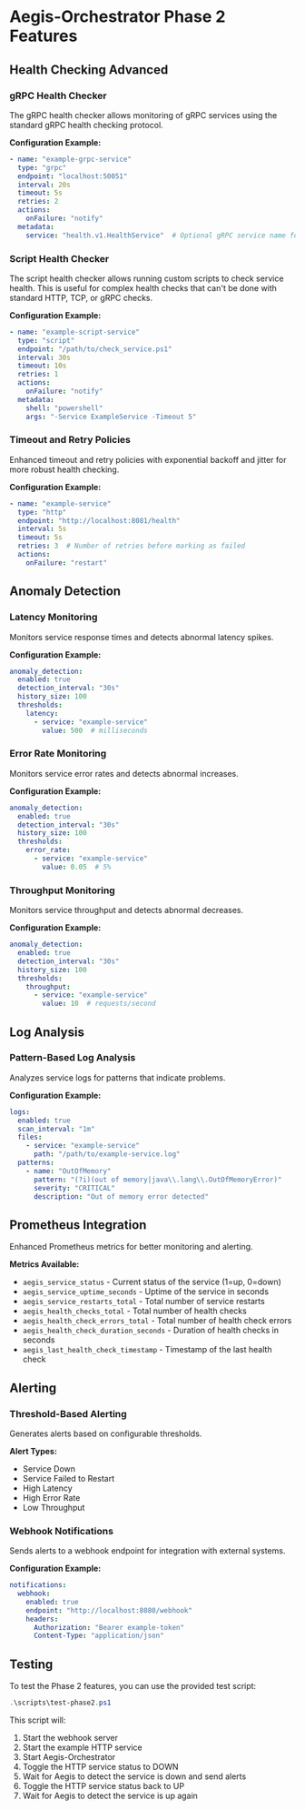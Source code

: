 # Aegis-Orchestrator Phase 2 Features

## Health Checking Advanced

### gRPC Health Checker

The gRPC health checker allows monitoring of gRPC services using the standard gRPC health checking protocol.

**Configuration Example:**
```yaml
- name: "example-grpc-service"
  type: "grpc"
  endpoint: "localhost:50051"
  interval: 20s
  timeout: 5s
  retries: 2
  actions:
    onFailure: "notify"
  metadata:
    service: "health.v1.HealthService"  # Optional gRPC service name for health check
```

### Script Health Checker

The script health checker allows running custom scripts to check service health. This is useful for complex health checks that can't be done with standard HTTP, TCP, or gRPC checks.

**Configuration Example:**
```yaml
- name: "example-script-service"
  type: "script"
  endpoint: "/path/to/check_service.ps1"
  interval: 30s
  timeout: 10s
  retries: 1
  actions:
    onFailure: "notify"
  metadata:
    shell: "powershell"
    args: "-Service ExampleService -Timeout 5"
```

### Timeout and Retry Policies

Enhanced timeout and retry policies with exponential backoff and jitter for more robust health checking.

**Configuration Example:**
```yaml
- name: "example-service"
  type: "http"
  endpoint: "http://localhost:8081/health"
  interval: 5s
  timeout: 5s
  retries: 3  # Number of retries before marking as failed
  actions:
    onFailure: "restart"
```

## Anomaly Detection

### Latency Monitoring

Monitors service response times and detects abnormal latency spikes.

**Configuration Example:**
```yaml
anomaly_detection:
  enabled: true
  detection_interval: "30s"
  history_size: 100
  thresholds:
    latency:
      - service: "example-service"
        value: 500  # milliseconds
```

### Error Rate Monitoring

Monitors service error rates and detects abnormal increases.

**Configuration Example:**
```yaml
anomaly_detection:
  enabled: true
  detection_interval: "30s"
  history_size: 100
  thresholds:
    error_rate:
      - service: "example-service"
        value: 0.05  # 5%
```

### Throughput Monitoring

Monitors service throughput and detects abnormal decreases.

**Configuration Example:**
```yaml
anomaly_detection:
  enabled: true
  detection_interval: "30s"
  history_size: 100
  thresholds:
    throughput:
      - service: "example-service"
        value: 10  # requests/second
```

## Log Analysis

### Pattern-Based Log Analysis

Analyzes service logs for patterns that indicate problems.

**Configuration Example:**
```yaml
logs:
  enabled: true
  scan_interval: "1m"
  files:
    - service: "example-service"
      path: "/path/to/example-service.log"
  patterns:
    - name: "OutOfMemory"
      pattern: "(?i)(out of memory|java\\.lang\\.OutOfMemoryError)"
      severity: "CRITICAL"
      description: "Out of memory error detected"
```

## Prometheus Integration

Enhanced Prometheus metrics for better monitoring and alerting.

**Metrics Available:**
- `aegis_service_status` - Current status of the service (1=up, 0=down)
- `aegis_service_uptime_seconds` - Uptime of the service in seconds
- `aegis_service_restarts_total` - Total number of service restarts
- `aegis_health_checks_total` - Total number of health checks
- `aegis_health_check_errors_total` - Total number of health check errors
- `aegis_health_check_duration_seconds` - Duration of health checks in seconds
- `aegis_last_health_check_timestamp` - Timestamp of the last health check

## Alerting

### Threshold-Based Alerting

Generates alerts based on configurable thresholds.

**Alert Types:**
- Service Down
- Service Failed to Restart
- High Latency
- High Error Rate
- Low Throughput

### Webhook Notifications

Sends alerts to a webhook endpoint for integration with external systems.

**Configuration Example:**
```yaml
notifications:
  webhook:
    enabled: true
    endpoint: "http://localhost:8080/webhook"
    headers:
      Authorization: "Bearer example-token"
      Content-Type: "application/json"
```

## Testing

To test the Phase 2 features, you can use the provided test script:

```powershell
.\scripts\test-phase2.ps1
```

This script will:
1. Start the webhook server
2. Start the example HTTP service
3. Start Aegis-Orchestrator
4. Toggle the HTTP service status to DOWN
5. Wait for Aegis to detect the service is down and send alerts
6. Toggle the HTTP service status back to UP
7. Wait for Aegis to detect the service is up again